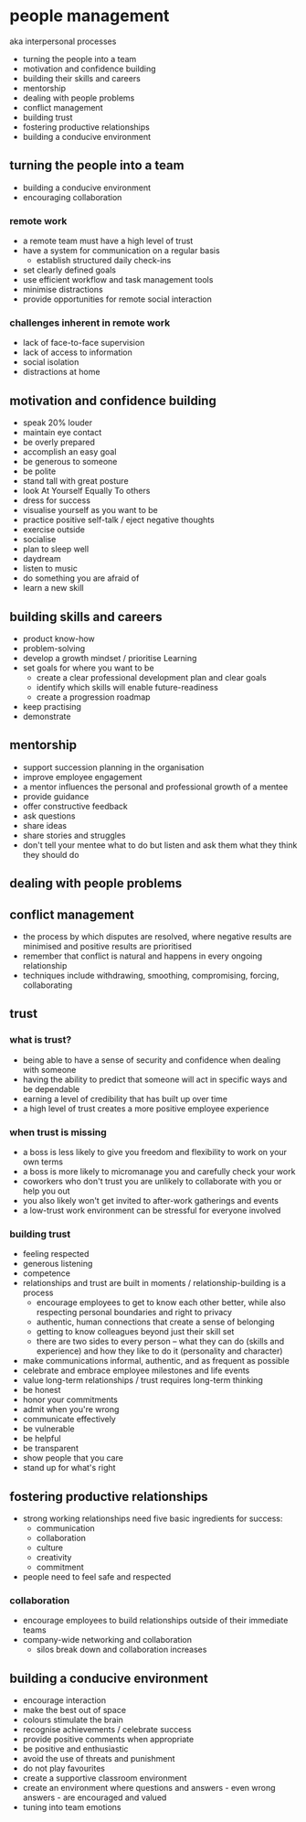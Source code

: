 # people management

aka interpersonal processes


* turning the people into a team
* motivation and confidence building
* building their skills and careers
* mentorship
* dealing with people problems
* conflict management
* building trust
* fostering productive relationships
* building a conducive environment


## turning the people into a team
* building a conducive environment
* encouraging collaboration


### remote work
* a remote team must have a high level of trust
* have a system for communication on a regular basis
  * establish structured daily check-ins
* set clearly defined goals
* use efficient workflow and task management tools
* minimise distractions
* provide opportunities for remote social interaction


### challenges inherent in remote work
* lack of face-to-face supervision
* lack of access to information
* social isolation
* distractions at home


## motivation and confidence building
* speak 20% louder
* maintain eye contact
* be overly prepared
* accomplish an easy goal
* be generous to someone
* be polite
* stand tall with great posture
* look At Yourself Equally To others
* dress for success
* visualise yourself as you want to be
* practice positive self-talk / eject negative thoughts
* exercise outside
* socialise
* plan to sleep well
* daydream
* listen to music
* do something you are afraid of
* learn a new skill


## building skills and careers
* product know-how
* problem-solving
* develop a growth mindset / prioritise Learning
* set goals for where you want to be
  * create a clear professional development plan and clear goals
  * identify which skills will enable future-readiness
  * create a progression roadmap
* keep practising
* demonstrate


## mentorship
* support succession planning in the organisation
* improve employee engagement
* a mentor influences the personal and professional growth of a mentee
* provide guidance
* offer constructive feedback
* ask questions
* share ideas
* share stories and struggles
* don't tell your mentee what to do but listen and ask them what they think they should do


## dealing with people problems


## conflict management
* the process by which disputes are resolved, where negative results are minimised and positive results are prioritised
* remember that conflict is natural and happens in every ongoing relationship
* techniques include withdrawing, smoothing, compromising, forcing, collaborating


## trust

### what is trust?
* being able to have a sense of security and confidence when dealing with someone
* having the ability to predict that someone will act in specific ways and be dependable
* earning a level of credibility that has built up over time
* a high level of trust creates a more positive employee experience


### when trust is missing
* a boss is less likely to give you freedom and flexibility to work on your own terms
* a boss is more likely to micromanage you and carefully check your work
* coworkers who don't trust you are unlikely to collaborate with you or help you out
* you also likely won't get invited to after-work gatherings and events
* a low-trust work environment can be stressful for everyone involved


### building trust
* feeling respected
* generous listening
* competence
* relationships and trust are built in moments / relationship-building is a process
  * encourage employees to get to know each other better, while also respecting personal boundaries and right to privacy
  * authentic, human connections that create a sense of belonging
  * getting to know colleagues beyond just their skill set
  * there are two sides to every person – what they can do (skills and experience) and how they like to do it (personality and character)
* make communications informal, authentic, and as frequent as possible
* celebrate and embrace employee milestones and life events
* value long-term relationships / trust requires long-term thinking
* be honest
* honor your commitments
* admit when you're wrong
* communicate effectively
* be vulnerable
* be helpful
* be transparent
* show people that you care
* stand up for what's right


## fostering productive relationships
* strong working relationships need five basic ingredients for success: 
  * communication
  * collaboration
  * culture
  * creativity
  * commitment
* people need to feel safe and respected


### collaboration
* encourage employees to build relationships outside of their immediate teams
* company-wide networking and collaboration
  * silos break down and collaboration increases


## building a conducive environment
* encourage interaction 
* make the best out of space
* colours stimulate the brain
* recognise achievements / celebrate success
* provide positive comments when appropriate
* be positive and enthusiastic
* avoid the use of threats and punishment
* do not play favourites
* create a supportive classroom environment
* create an environment where questions and answers - even wrong answers - are encouraged and valued
* tuning into team emotions
